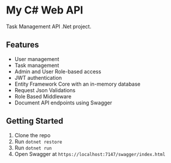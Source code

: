﻿# My C# Web API

Task Management API .Net project.

## Features

- User management
- Task management
- Admin and User Role-based access
- JWT authentication
- Entity Framework Core with an in-memory database
- Request Json Validations
- Role Based Middleware
- Document API endpoints using Swagger

## Getting Started

1. Clone the repo
2. Run `dotnet restore`
3. Run `dotnet run`
4. Open Swagger at `https://localhost:7147/swagger/index.html`
